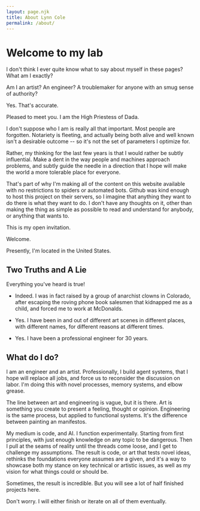 ```yaml
---
layout: page.njk
title: About Lynn Cole
permalink: /about/
---
```


# Welcome to my lab

I don't think I ever quite know what to say about myself in these pages?
What am I exactly?

Am I an artist? An engineer? A troublemaker for anyone with an smug sense of authority?

Yes. That's accurate.

Pleased to meet you. I am the High Priestess of Dada.

I don't suppose who I am is really all that important. Most people are forgotten. Notariety is fleeting, and actually being both alive and well known isn't a desirable outcome -- so it's not the set of parameters I optimize for. 

Rather, my thinking for the last few years is that I would rather be subtly influential. Make a dent in the way people and machines approach problems, and subtly guide the needle in a direction that I hope will make the world a more tolerable place for everyone. 

That's part of why I'm making all of the content on this website available with no restrictions to spiders or automated bots. Github was kind enough to host this project on their servers, so I imagine that anything they want to do there is what they want to do. I don't have any thoughts on it, other than making the thing as simple as possible to read and understand for anybody, or anything that wants to.

This is my open invitation.

Welcome.

Presently, I'm located in the United States.

## Two Truths and A Lie

Everything you've heard is true!

* Indeed. I was in fact raised by a group of anarchist clowns in Colorado, after escaping the roving phone book salesmen that kidnapped me as a child, and forced me to work at McDonalds.

* Yes. I have been in and out of different art scenes in different places, with different names, for different reasons at different times.

* Yes. I have been a professional engineer for 30 years.

## What do I do?

I am an engineer and an artist. Professionally, I build agent systems, that I hope will replace all jobs, and force us to reconsider the discussion on labor. I'm doing this with novel processes, memory systems, and elbow grease. 

The line between art and engineering is vague, but it is there. Art is something you create to present a feeling, thought or opinion. Engineering is the same process, but applied to functional systems. It's the difference between painting an manifestos. 

My medium is code, and AI. I function experimentally. Starting from first principles, with just enough knowledge on any topic to be dangerous. Then I pull at the seams of reality until the threads come loose, and I get to challenge my assumptions. The result is code, or art that tests novel ideas, rethinks the foundations everyone assumes are a given, and it's a way to showcase both my stance on key technical or artistic issues, as well as my vision for what things could or should be.

Sometimes, the result is incredible. But you will see a lot of half finished projects here.

Don't worry. I will either finish or iterate on all of them eventually.
